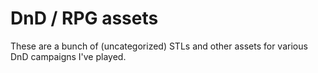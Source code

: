 # DnD / RPG assets

These are a bunch of (uncategorized) STLs and other assets for various DnD campaigns I've played.
